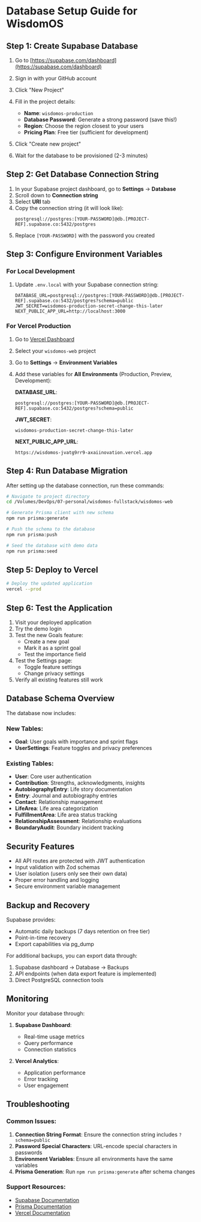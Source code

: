 # Database Setup Guide for WisdomOS

## Step 1: Create Supabase Database

1. Go to [https://supabase.com/dashboard](https://supabase.com/dashboard)
2. Sign in with your GitHub account
3. Click "New Project"
4. Fill in the project details:
   - **Name**: `wisdomos-production`
   - **Database Password**: Generate a strong password (save this!)
   - **Region**: Choose the region closest to your users
   - **Pricing Plan**: Free tier (sufficient for development)

5. Click "Create new project"
6. Wait for the database to be provisioned (2-3 minutes)

## Step 2: Get Database Connection String

1. In your Supabase project dashboard, go to **Settings** → **Database**
2. Scroll down to **Connection string**
3. Select **URI** tab
4. Copy the connection string (it will look like):
   ```
   postgresql://postgres:[YOUR-PASSWORD]@db.[PROJECT-REF].supabase.co:5432/postgres
   ```
5. Replace `[YOUR-PASSWORD]` with the password you created

## Step 3: Configure Environment Variables

### For Local Development
1. Update `.env.local` with your Supabase connection string:
   ```env
   DATABASE_URL=postgresql://postgres:[YOUR-PASSWORD]@db.[PROJECT-REF].supabase.co:5432/postgres?schema=public
   JWT_SECRET=wisdomos-production-secret-change-this-later
   NEXT_PUBLIC_APP_URL=http://localhost:3000
   ```

### For Vercel Production
1. Go to [Vercel Dashboard](https://vercel.com/dashboard)
2. Select your `wisdomos-web` project
3. Go to **Settings** → **Environment Variables**
4. Add these variables for **All Environments** (Production, Preview, Development):

   **DATABASE_URL**:
   ```
   postgresql://postgres:[YOUR-PASSWORD]@db.[PROJECT-REF].supabase.co:5432/postgres?schema=public
   ```

   **JWT_SECRET**:
   ```
   wisdomos-production-secret-change-this-later
   ```

   **NEXT_PUBLIC_APP_URL**:
   ```
   https://wisdomos-jvatg9rr9-axaiinovation.vercel.app
   ```

## Step 4: Run Database Migration

After setting up the database connection, run these commands:

```bash
# Navigate to project directory
cd /Volumes/DevOps/07-personal/wisdomos-fullstack/wisdomos-web

# Generate Prisma client with new schema
npm run prisma:generate

# Push the schema to the database
npm run prisma:push

# Seed the database with demo data
npm run prisma:seed
```

## Step 5: Deploy to Vercel

```bash
# Deploy the updated application
vercel --prod
```

## Step 6: Test the Application

1. Visit your deployed application
2. Try the demo login
3. Test the new Goals feature:
   - Create a new goal
   - Mark it as a sprint goal
   - Test the importance field
4. Test the Settings page:
   - Toggle feature settings
   - Change privacy settings
5. Verify all existing features still work

## Database Schema Overview

The database now includes:

### New Tables:
- **Goal**: User goals with importance and sprint flags
- **UserSettings**: Feature toggles and privacy preferences

### Existing Tables:
- **User**: Core user authentication
- **Contribution**: Strengths, acknowledgments, insights
- **AutobiographyEntry**: Life story documentation
- **Entry**: Journal and autobiography entries
- **Contact**: Relationship management
- **LifeArea**: Life area categorization
- **FulfillmentArea**: Life area status tracking
- **RelationshipAssessment**: Relationship evaluations
- **BoundaryAudit**: Boundary incident tracking

## Security Features

- All API routes are protected with JWT authentication
- Input validation with Zod schemas
- User isolation (users only see their own data)
- Proper error handling and logging
- Secure environment variable management

## Backup and Recovery

Supabase provides:
- Automatic daily backups (7 days retention on free tier)
- Point-in-time recovery
- Export capabilities via pg_dump

For additional backups, you can export data through:
1. Supabase dashboard → Database → Backups
2. API endpoints (when data export feature is implemented)
3. Direct PostgreSQL connection tools

## Monitoring

Monitor your database through:
1. **Supabase Dashboard**: 
   - Real-time usage metrics
   - Query performance
   - Connection statistics

2. **Vercel Analytics**: 
   - Application performance
   - Error tracking
   - User engagement

## Troubleshooting

### Common Issues:

1. **Connection String Format**: Ensure the connection string includes `?schema=public`
2. **Password Special Characters**: URL-encode special characters in passwords
3. **Environment Variables**: Ensure all environments have the same variables
4. **Prisma Generation**: Run `npm run prisma:generate` after schema changes

### Support Resources:
- [Supabase Documentation](https://supabase.com/docs)
- [Prisma Documentation](https://www.prisma.io/docs)
- [Vercel Documentation](https://vercel.com/docs)